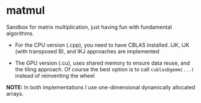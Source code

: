 # matmul
Sandbox for matrix multiplication, just having fun with fundamental algorithms.

* For the CPU version (.cpp), you need to have CBLAS installed. IJK, IJK (with transposed B), and IKJ approaches are implemented

* The GPU version (.cu), uses shared memory to ensure data reuse, and the tiling approach. Of course the best option is to call `cublasDgemm(...)` instead of reinventing the wheel

**NOTE:** In both implementations I use one-dimensional dynamically allocated arrays.
